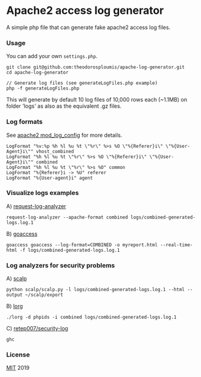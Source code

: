 # Apache2 access log generator
A simple php file that can generate fake apache2 access log files.

### Usage
You can add your own `settings.php`.

```
git clone git@github.com:theodorosploumis/apache-log-generator.git
cd apache-log-generator

// Generate log files (see generateLogFiles.php example)
php -f generateLogFiles.php
```
This will generate by default 10 log files of 10,000 rows each (~1.1MB) 
on folder 'logs' as also as the equivalent .gz files.

### Log formats

See [apache2 mod_log_config](http://httpd.apache.org/docs/current/mod/mod_log_config.html) for more details.

```
LogFormat "%v:%p %h %l %u %t \"%r\" %>s %O \"%{Referer}i\" \"%{User-Agent}i\"" vhost_combined
LogFormat "%h %l %u %t \"%r\" %>s %O \"%{Referer}i\" \"%{User-Agent}i\"" combined
LogFormat "%h %l %u %t \"%r\" %>s %O" common
LogFormat "%{Referer}i -> %U" referer
LogFormat "%{User-agent}i" agent
```

### Visualize logs examples
A) [request-log-analyzer](https://github.com/wvanbergen/request-log-analyzer) 
 
```
request-log-analyzer --apache-format combined logs/combined-generated-logs.log.1
```

B) [goaccess](https://goaccess.io)

```
goaccess goaccess --log-format=COMBINED -o myreport.html --real-time-html -f logs/combined-generated-logs.log.1
```

### Log analyzers for security problems

A) [scalp](https://github.com/BalloonPlanet/apache-scalp)

```
python scalp/scalp.py -l logs/combined-generated-logs.log.1 --html --output ~/scalp/export
```

B) [lorg](https://github.com/jensvoid/lorg)

```
./lorg -d phpids -i combined logs/combined-generated-logs.log.1
```

C) [retep007/security-log](https://github.com/retep007/security-log)

```
ghc 
```

### License
[MIT](LICENSE) 2019

